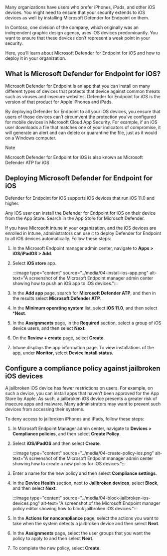 Many organizations have users who prefer iPhones, iPads, and other iOS devices. You might need to ensure that your security extends to iOS devices as well by installing Microsoft Defender for Endpoint on them.

In Contoso, one division of the company, which originally was an independent graphic design agency, uses iOS devices predominantly. You want to ensure that these devices don’t represent a weak point in your security.

Here, you’ll learn about Microsoft Defender for Endpoint for iOS and how to deploy it in your organization.

## What is Microsoft Defender for Endpoint for iOS?

Microsoft Defender for Endpoint is an app that you can install on many different types of devices that protects that device against common threats such as viruses and insecure websites. Defender for Endpoint for iOS is the version of that product for Apple iPhones and iPads.

By deploying Defender for Endpoint to all your iOS devices, you ensure that users of those devices can’t circumvent the protection you’ve configured for mobile devices in Microsoft Cloud App Security. For example, if an iOS user downloads a file that matches one of your indicators of compromise, it will generate an alert and can delete or quarantine the file, just as it would on a Windows computer.

> [!NOTE]
> Microsoft Defender for Endpoint for iOS is also known as Microsoft Defender ATP for iOS

## Deploying Microsoft Defender for Endpoint for iOS

Defender for Endpoint for iOS supports iOS devices that run iOS 11.0 and higher.

Any iOS user can install the Defender for Endpoint for iOS on their device from the App Store. Search in the App Store for Microsoft Defender.

If you have Microsoft Intune in your organization, and the iOS devices are enrolled in Intune, administrators can use it to deploy Defender for Endpoint to all iOS devices automatically. Follow these steps:

1. In the Microsoft Endpoint manager admin center, navigate to **Apps > iOS/iPadOS > Add**.
1. Select **iOS store** app.

    :::image type="content" source="../media/04-install-ios-app.png" alt-text="A screenshot of the Microsoft Endpoint manager admin center showing how to push an iOS app to iOS devices.":::

1. In the **Add app** page, search for **Microsoft Defender ATP**, and then in the results select **Microsoft Defender ATP**.
1. In the **Minimum operating system** list, select **iOS 11.0**, and then select ***Next**.
1. In the **Assignments** page, in the **Required** section, select a group of iOS device users, and then select **Next**.
1. On the **Review + create** page, select **Create**.
1. Intune displays the app information page. To view installations of the app, under **Monitor**, select **Device install status**.

## Configure a compliance policy against jailbroken iOS devices

A jailbroken iOS device has fewer restrictions on users. For example, on such a device, you can install apps that haven’t been approved for the App Store by Apple. As such, a jailbroken iOS device presents a greater risk of insecure apps and malware. Many administrators may want to prevent such devices from accessing their systems.

To deny access to jailbroken iPhones and iPads, follow these steps:

1. In Microsoft Endpoint Manager admin center, navigate to **Devices > Compliance policies**, and then select **Create Policy**.
1. Select **iOS/iPadOS** and then select **Create**.

    :::image type="content" source="../media/04-create-policy-ios.png" alt-text="A screenshot of the Microsoft Endpoint manager admin center showing how to create a new policy for iOS devices.":::

1. Enter a name for the new policy and then select **Compliance settings**.
1. In the **Device Health** section, next to **Jailbroken devices**, select **Block**, and then select **Next**.

    :::image type="content" source="../media/04-block-jailbroken-ios-devices.png" alt-text="A screenshot of the Microsoft Endpoint manager policy editor showing how to block jailbroken iOS devices.":::

1. In the **Actions for noncompliance** page, select the actions you want to take when the system detects a jailbroken device and then select **Next**.
1. In the **Assignments** page, select the user groups that you want the policy to apply to and then select **Next**.
1. To complete the new policy, select **Create**.
